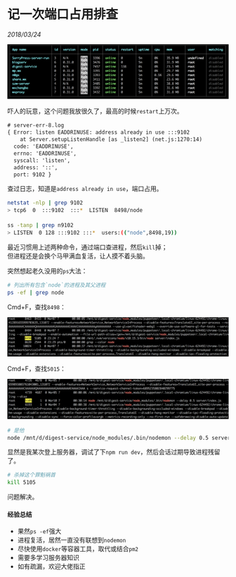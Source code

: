 # 记一次端口占用排查

*2018/03/24*

<img src="restart-count.png">

吓人的玩意，这个问题我放很久了，最高的时候`restart`上万次。

```plain
# server-err-8.log
{ Error: listen EADDRINUSE: address already in use :::9102
    at Server.setupListenHandle [as _listen2] (net.js:1270:14)
  code: 'EADDRINUSE',
  errno: 'EADDRINUSE',
  syscall: 'listen',
  address: '::',
  port: 9102 }
```

查过日志，知道是`address already in use`，端口占用。

```sh
netstat -nlp | grep 9102
> tcp6  0  :::9102  :::*  LISTEN  8498/node

ss -tanp | grep n9102
> LISTEN  0 128 :::9102 :::*  users:(("node",8498,19))
```

最近习惯用上述两种命令，通过端口查进程，然后`kill`掉；<br>
但进程还是会换个马甲满血复活，让人摸不着头脑。

突然想起老久没用的`ps`大法：

```sh
# 列出所有包含`node`的进程及其父进程
ps -ef | grep node
```

Cmd+F，查找`8498`：

<img src="found-parent.png">

Cmd+F，查找`5015`：

<img src="found-nodemon.png">

```sh
# 是他
node /mnt/d/digest-service/node_modules/.bin/nodemon --delay 0.5 server/index.js
```

显然是我某次登上服务器，调试了下`npm run dev`，然后会话过期导致进程残留了。

```sh
# 杀掉这个罪魁祸首
kill 5105
```

问题解决。

#### 经验总结

- 果然`ps -ef`强大
- 进程复活，居然一直没有联想到`nodemon`
- 尽快使用`docker`等容器工具，取代或结合`pm2`
- 需要多学习服务器知识
- 如有疏漏，欢迎大佬指正
